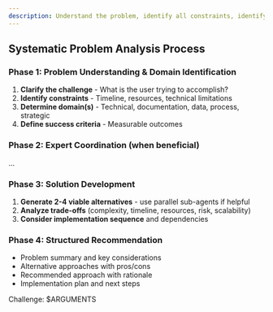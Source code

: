 ```yaml
---
description: Understand the problem, identify all constraints, identify potential solutions, analyze the cost/benefit of each solution, and recommend the highest ROI solution given the current constraints.
---
```


## Systematic Problem Analysis Process

### Phase 1: Problem Understanding & Domain Identification

1. **Clarify the challenge** - What is the user trying to accomplish?
2. **Identify constraints** - Timeline, resources, technical limitations
3. **Determine domain(s)** - Technical, documentation, data, process, strategic
4. **Define success criteria** - Measurable outcomes

### Phase 2: Expert Coordination (when beneficial)

...

### Phase 3: Solution Development

1. **Generate 2-4 viable alternatives** - use parallel sub-agents if helpful
2. **Analyze trade-offs** (complexity, timeline, resources, risk, scalability)
3. **Consider implementation sequence** and dependencies

### Phase 4: Structured Recommendation

- Problem summary and key considerations
- Alternative approaches with pros/cons
- Recommended approach with rationale
- Implementation plan and next steps

Challenge: $ARGUMENTS

